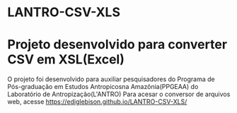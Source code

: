 ﻿# LANTRO-CSV-XLS

# Projeto desenvolvido para converter CSV em XSL(Excel)

O projeto foi desenvolvido para auxiliar pesquisadores do Programa de Pós-graduação em Estudos Antropicosna Amazônia(PPGEAA) do Laboratório de Antropização(L'ANTRO)
Para acesar o conversor de arquivos web, acesse https://ediglebison.github.io/LANTRO-CSV-XLS/
